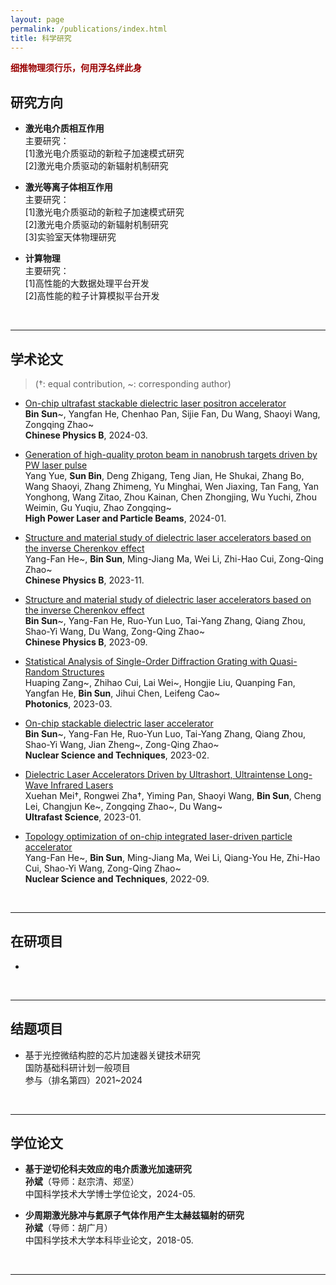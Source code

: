 ```yaml
---
layout: page
permalink: /publications/index.html
title: 科学研究
---
```


**<font color="#990000">细推物理须行乐，何用浮名绊此身</font>**

## 研究方向

- **激光电介质相互作用**<br>
  主要研究：<br>
  [1]激光电介质驱动的新粒子加速模式研究<br>
  [2]激光电介质驱动的新辐射机制研究
  
- **激光等离子体相互作用**<br>
  主要研究：<br>
  [1]激光电介质驱动的新粒子加速模式研究<br>
  [2]激光电介质驱动的新辐射机制研究<br>[3]实验室天体物理研究
  
- **计算物理**<br>
  主要研究：<br>
  [1]高性能的大数据处理平台开发<br>
  [2]高性能的粒子计算模拟平台开发
<br>

---

## 学术论文
> (†: equal contribution, ~: corresponding author)

- [On-chip ultrafast stackable dielectric laser positron accelerator](https://iopscience.iop.org/article/10.1088/1674-1056/ad188e)<br>
**Bin Sun**~, Yangfan He, Chenhao Pan, Sijie Fan, Du Wang, Shaoyi Wang, Zongqing Zhao~<br>
**Chinese Physics B**, 2024-03.<br>

- [Generation of high-quality proton beam in nanobrush targets driven by PW laser pulse](https://www.hplpb.com.cn/cn/article/doi/10.11884/HPLPB202436.230440)<br>
Yang Yue, **Sun Bin**, Deng Zhigang, Teng Jian, He Shukai, Zhang Bo, Wang Shaoyi, Zhang Zhimeng, Yu Minghai, Wen Jiaxing, Tan Fang, Yan Yonghong, Wang Zitao, Zhou Kainan, Chen Zhongjing, Wu Yuchi, Zhou Weimin, Gu Yuqiu, Zhao Zongqing~<br>
**High Power Laser and Particle Beams**, 2024-01.<br>

- [Structure and material study of dielectric laser accelerators based on the inverse Cherenkov effect](https://iopscience.iop.org/article/10.1088/1674-1056/acc05a)<br>
Yang-Fan He~, **Bin Sun**, Ming-Jiang Ma, Wei Li, Zhi-Hao Cui, Zong-Qing Zhao~<br>
**Chinese Physics B**, 2023-11.<br>

- [Structure and material study of dielectric laser accelerators based on the inverse Cherenkov effect](https://iopscience.iop.org/article/10.1088/1674-1056/acdc0a)<br>
**Bin Sun**~, Yang-Fan He, Ruo-Yun Luo, Tai-Yang Zhang, Qiang Zhou, Shao-Yi Wang, Du Wang, Zong-Qing Zhao~<br>
**Chinese Physics B**, 2023-09.<br>

- [Statistical Analysis of Single-Order Diffraction Grating with Quasi-Random Structures](https://www.mdpi.com/2304-6732/10/3/303)<br>
Huaping Zang~, Zhihao Cui, Lai Wei~, Hongjie Liu, Quanping Fan, Yangfan He, **Bin Sun**, Jihui Chen, Leifeng Cao~<br>
**Photonics**, 2023-03.<br>

- [On-chip stackable dielectric laser accelerator](https://link.springer.com/article/10.1007/s41365-023-01174-7)<br>
**Bin Sun**~, Yang-Fan He, Ruo-Yun Luo, Tai-Yang Zhang, Qiang Zhou, Shao-Yi Wang, Jian Zheng~, Zong-Qing Zhao~<br>
**Nuclear Science and Techniques**, 2023-02.<br>

- [Dielectric Laser Accelerators Driven by Ultrashort, Ultraintense Long-Wave Infrared Lasers](https://spj.science.org/doi/10.34133/ultrafastscience.0050)<br>
Xuehan Mei†, Rongwei Zha†, Yiming Pan, Shaoyi Wang, **Bin Sun**, Cheng Lei, Changjun Ke~, Zongqing Zhao~, Du Wang~<br>
**Ultrafast Science**, 2023-01.<br>

- [Topology optimization of on-chip integrated laser-driven particle accelerator](https://link.springer.com/article/10.1007/s41365-022-01101-2)<br>
Yang-Fan He~, **Bin Sun**, Ming-Jiang Ma, Wei Li, Qiang-You He, Zhi-Hao Cui, Shao-Yi Wang, Zong-Qing Zhao~<br>
**Nuclear Science and Techniques**, 2022-09.<br>

<br>

---

## 在研项目

- 

<br>

---

## 结题项目

- 基于光控微结构腔的芯片加速器关键技术研究<br>
  国防基础科研计划一般项目<br>
  参与（排名第四）2021~2024<br>

<br>
  
---

## 学位论文

- **基于逆切伦科夫效应的电介质激光加速研究**<br>
**孙斌**（导师：赵宗清、郑坚）<br>
  中国科学技术大学博士学位论文，2024-05.<br>

- **少周期激光脉冲与氦原子气体作用产生太赫兹辐射的研究**<br>
**孙斌**（导师：胡广月）<br>
  中国科学技术大学本科毕业论文，2018-05.<br>

<br>

---
